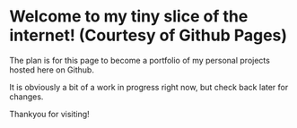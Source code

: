 # Welcome to my tiny slice of the internet! (Courtesy of Github Pages)

The plan is for this page to become a portfolio of my personal projects hosted here on Github.

It is obviously a bit of a work in progress right now, but check back later for changes.

Thankyou for visiting!
